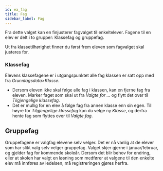 ```yaml
---
id: ea_fag
title: Fag
sidebar_label: Fag
---
```

 Fra dette valget kan en finjusterer fagvalget til enkeltelever.  Fagene til en elev er delt i to grupper: Klassefag og gruppefag.
 
 Ut fra klassetilhørighet finner du først frem eleven som fagvalget skal justeres for.

### Klassefag
Elevens klassefagene er i utgangspunktet alle fag klassen er satt opp med fra _Grunnlagsdata>Klasse_. 
- Dersom eleven ikke skal følge alle fag i klassen, kan en fjerne fag fra eleven. Marker faget som skal ut fra _Valgte for ..._ og flytt det over til _Tilgjengelige klassefag_. 
- Det er mullig for en elev å følge fag fra annen klasse enn sin egen. Til høyre for _Tilgjengelige klassefag_ kan du velge ny _Klasse_, og derfra hente fag som flyttes over til _Valgte fag_.

 ## Gruppefag
 Gruppefagene er valgfag elevene selv velger. Det er nå vanlig at de elever som har slikt valg selv velger gruppefag. Valget skjer gjerne i januar/februar, og gjelder fag for kommende skoleår. Dersom det blir behov for endring, eller at skolen har valgt en løsning som medfører at valgene til den enkelte elev må innføres av ledelsen, må registreringen gjøres herfra.

